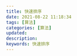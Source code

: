 ```yaml
---
title: 快速排序
date: 2021-08-22 11:18:34
tags: [算法]
categories: [算法]
updated:
description:
keywords: 快速排序
---
```

